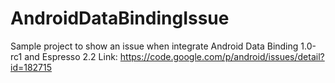 # AndroidDataBindingIssue
Sample project to show an issue when integrate Android Data Binding 1.0-rc1 and Espresso 2.2
Link:  https://code.google.com/p/android/issues/detail?id=182715
